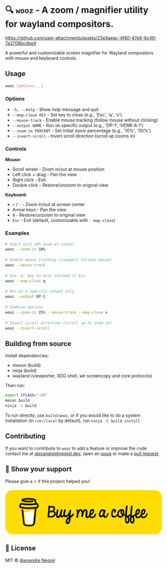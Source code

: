 # 🔍 `wooz` - A zoom / magnifier utility for wayland compositors.

https://github.com/user-attachments/assets/23e9aeac-4f60-47e6-9c49-7a3706bcdbe9

A powerful and customizable screen magnifier for Wayland compositors with mouse and keyboard controls.

## Usage

```sh
wooz [options...]
```

### Options

* `-h, --help` - Show help message and quit
* `--map-close KEY` - Set key to close (e.g., 'Esc', 'q', 'x')
* `--mouse-track` - Enable mouse tracking (follow mouse without clicking)
* `--output NAME` - Run on specific output (e.g., 'DP-1', 'HDMI-A-1')
* `--zoom-in PERCENT` - Set initial zoom percentage (e.g., '10%', '50%')
* `--invert-scroll` - Invert scroll direction (scroll up zooms in)

### Controls

**Mouse:**
* Scroll wheel - Zoom in/out at mouse position
* Left click + drag - Pan the view
* Right click - Exit
* Double click - Restore/unzoom to original view

**Keyboard:**
* `+` / `-` - Zoom in/out at screen center
* Arrow keys - Pan the view
* `0` - Restore/unzoom to original view
* `Esc` - Exit (default, customizable with `--map-close`)

### Examples

```sh
# Start with 10% zoom at center
wooz --zoom-in 10%

# Enable mouse tracking (viewport follows mouse)
wooz --mouse-track

# Use 'q' key to exit instead of Esc
wooz --map-close q

# Run on a specific output only
wooz --output DP-1

# Combine options
wooz --zoom-in 25% --mouse-track --map-close x

# Invert scroll direction (scroll up to zoom in)
wooz --invert-scroll
```


## Building from source

Install dependencies:

* meson (build)
* ninja (build)
* wayland (viewporter, XDG shell, wlr screencopy and core protocols)

Then run:

```sh
export CFLAGS="-O3"
meson build
ninja -C build
```

To run directly, use `build/wooz`, or if you would like to do a system
installation (in `/usr/local` by default), run `ninja -C build install`.

## Contributing

If you want to contribute to `wooz` to add a feature or improve the code contact
me at [alexandre@negrel.dev](mailto:alexandre@negrel.dev), open an
[issue](https://github.com/negrel/wooz/issues) or make a
[pull request](https://github.com/negrel/wooz/pulls).

## :stars: Show your support

Please give a :star: if this project helped you!

[![buy me a coffee](https://github.com/negrel/.github/raw/master/.github/images/bmc-button.png?raw=true)](https://www.buymeacoffee.com/negrel)

## :scroll: License

MIT © [Alexandre Negrel](https://www.negrel.dev/)
